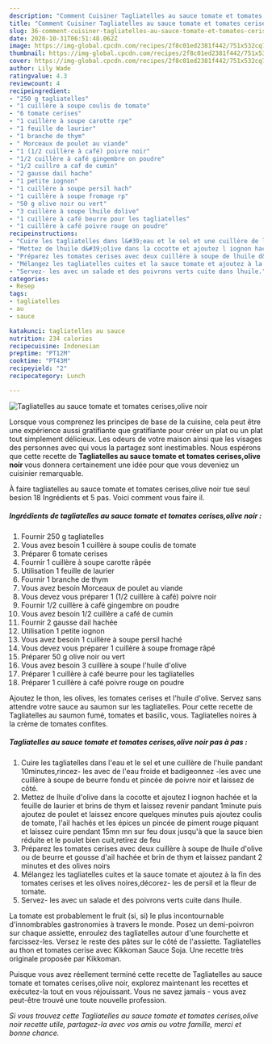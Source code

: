 ```yaml
---
description: "Comment Cuisiner Tagliatelles au sauce tomate et tomates cerises,olive noir"
title: "Comment Cuisiner Tagliatelles au sauce tomate et tomates cerises,olive noir"
slug: 36-comment-cuisiner-tagliatelles-au-sauce-tomate-et-tomates-cerises-olive-noir
date: 2020-10-31T06:51:48.062Z
image: https://img-global.cpcdn.com/recipes/2f8c01ed2381f442/751x532cq70/tagliatelles-au-sauce-tomate-et-tomates-cerisesolive-noir-photo-principale-de-la-recette.jpg
thumbnail: https://img-global.cpcdn.com/recipes/2f8c01ed2381f442/751x532cq70/tagliatelles-au-sauce-tomate-et-tomates-cerisesolive-noir-photo-principale-de-la-recette.jpg
cover: https://img-global.cpcdn.com/recipes/2f8c01ed2381f442/751x532cq70/tagliatelles-au-sauce-tomate-et-tomates-cerisesolive-noir-photo-principale-de-la-recette.jpg
author: Lily Wade
ratingvalue: 4.3
reviewcount: 4
recipeingredient:
- "250 g tagliatelles"
- "1 cuillère à soupe coulis de tomate"
- "6 tomate cerises"
- "1 cuillère à soupe carotte rpe"
- "1 feuille de laurier"
- "1 branche de thym"
- " Morceaux de poulet au viande"
- "1 (1/2 cuillère à café) poivre noir"
- "1/2 cuillère à café gingembre on poudre"
- "1/2 cuillre a caf de cumin"
- "2 gausse dail hache"
- "1 petite iognon"
- "1 cuillère à soupe persil hach"
- "1 cuillère à soupe fromage rp"
- "50 g olive noir ou vert"
- "3 cuillère à soupe lhuile dolive"
- "1 cuillère à café beurre pour les tagliatelles"
- "1 cuillère à café poivre rouge on poudre"
recipeinstructions:
- "Cuire les tagliatelles dans l&#39;eau et le sel et une cuillère de l&#39;huile pandant 10minutes,rincez- les avec de l&#39;eau froide et badigeonnez -les avec une cuillère à soupe de beurre fondu et pincée de poivre noir et laissez de côté."
- "Mettez de lhuile d&#39;olive dans la cocotte et ajoutez l iognon hachée et la feuille de laurier et brins de thym et laissez revenir pandant 1minute puis ajoutez de poulet et laissez encore quelques minutes puis ajoutez coulis de tomate, l&#39;ail hachés et les épices un pincée de piment rouge piquant et laissez cuire pendant 15mn mn sur feu doux jusqu&#39;à que la sauce bien réduite et le poulet bien cuit,retirez de feu"
- "Préparez les tomates cerises avec deux cuillère à soupe de lhuile d&#39;olive ou de beurre et gousse d&#39;ail hachée et brin de thym et laissez pandant 2 minutes et des olives noirs"
- "Mélangez les tagliatelles cuites et la sauce tomate et ajoutez à la fin des tomates cerises et les olives noires,décorez- les de persil et la fleur de tomate."
- "Servez- les avec un salade et des poivrons verts cuite dans lhuile."
categories:
- Resep
tags:
- tagliatelles
- au
- sauce

katakunci: tagliatelles au sauce 
nutrition: 234 calories
recipecuisine: Indonesian
preptime: "PT12M"
cooktime: "PT43M"
recipeyield: "2"
recipecategory: Lunch

---
```



![Tagliatelles au sauce tomate et tomates cerises,olive noir](https://img-global.cpcdn.com/recipes/2f8c01ed2381f442/751x532cq70/tagliatelles-au-sauce-tomate-et-tomates-cerisesolive-noir-photo-principale-de-la-recette.jpg)

Lorsque vous comprenez les principes de base de la cuisine, cela peut être une expérience aussi gratifiante que gratifiante pour créer un plat ou un plat tout simplement délicieux. Les odeurs de votre maison ainsi que les visages des personnes avec qui vous la partagez sont inestimables. Nous espérons que cette recette de <strong> Tagliatelles au sauce tomate et tomates cerises,olive noir </strong> vous donnera certainement une idée pour que vous deveniez un cuisinier remarquable.

<!--inarticleads1-->

À faire tagliatelles au sauce tomate et tomates cerises,olive noir tue seul besion 18 Ingrédients et 5 pas. Voici comment vous faire il.

##### Ingrédients de tagliatelles au sauce tomate et tomates cerises,olive noir :

1. Fournir 250 g tagliatelles
1. Vous avez besoin 1 cuillère à soupe coulis de tomate
1. Préparer 6 tomate cerises
1. Fournir 1 cuillère à soupe carotte râpée
1. Utilisation 1 feuille de laurier
1. Fournir 1 branche de thym
1. Vous avez besoin  Morceaux de poulet au viande
1. Vous devez vous préparer 1 (1/2 cuillère à café) poivre noir
1. Fournir 1/2 cuillère à café gingembre on poudre
1. Vous avez besoin 1/2 cuillère a café de cumin
1. Fournir 2 gausse dail hachée
1. Utilisation 1 petite iognon
1. Vous avez besoin 1 cuillère à soupe persil haché
1. Vous devez vous préparer 1 cuillère à soupe fromage râpé
1. Préparer 50 g olive noir ou vert
1. Vous avez besoin 3 cuillère à soupe l&#39;huile d&#39;olive
1. Préparer 1 cuillère à café beurre pour les tagliatelles
1. Préparer 1 cuillère à café poivre rouge on poudre


Ajoutez le thon, les olives, les tomates cerises et l&#39;huile d&#39;olive. Servez sans attendre votre sauce au saumon sur les tagliatelles. Pour cette recette de Tagliatelles au saumon fumé, tomates et basilic, vous. Tagliatelles noires à la crème de tomates confites. 

<!--inarticleads2-->

##### Tagliatelles au sauce tomate et tomates cerises,olive noir pas à pas :

1. Cuire les tagliatelles dans l&#39;eau et le sel et une cuillère de l&#39;huile pandant 10minutes,rincez- les avec de l&#39;eau froide et badigeonnez -les avec une cuillère à soupe de beurre fondu et pincée de poivre noir et laissez de côté.
1. Mettez de lhuile d&#39;olive dans la cocotte et ajoutez l iognon hachée et la feuille de laurier et brins de thym et laissez revenir pandant 1minute puis ajoutez de poulet et laissez encore quelques minutes puis ajoutez coulis de tomate, l&#39;ail hachés et les épices un pincée de piment rouge piquant et laissez cuire pendant 15mn mn sur feu doux jusqu&#39;à que la sauce bien réduite et le poulet bien cuit,retirez de feu
1. Préparez les tomates cerises avec deux cuillère à soupe de lhuile d&#39;olive ou de beurre et gousse d&#39;ail hachée et brin de thym et laissez pandant 2 minutes et des olives noirs
1. Mélangez les tagliatelles cuites et la sauce tomate et ajoutez à la fin des tomates cerises et les olives noires,décorez- les de persil et la fleur de tomate.
1. Servez- les avec un salade et des poivrons verts cuite dans lhuile.


La tomate est probablement le fruit (si, si) le plus incontournable d&#39;innombrables gastronomies à travers le monde. Posez un demi-poivron sur chaque assiette, enroulez des tagliatelles autour d&#39;une fourchette et farcissez-les. Versez le reste des pâtes sur le côté de l&#39;assiette. Tagliatelles au thon et tomates cerise avec Kikkoman Sauce Soja. Une recette très originale proposée par Kikkoman. 

<!--inarticleads1-->

<p>
Puisque vous avez réellement terminé cette recette de Tagliatelles au sauce tomate et tomates cerises,olive noir, explorez maintenant les recettes et exécutez-la tout en vous réjouissant. Vous ne savez jamais - vous avez peut-être trouvé une toute nouvelle profession.
</p>

<p>
<i>Si vous trouvez cette Tagliatelles au sauce tomate et tomates cerises,olive noir recette utile, partagez-la avec vos amis ou votre famille, merci et bonne chance.</i>
</p>
